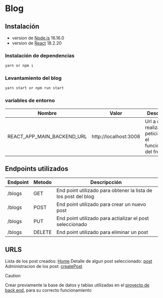 # Blog 
## Instalación

- version de  [Node.js](https://nodejs.org/) 16.16.0
- version de  [React](https://es.react.dev/) 18.2.20


### Instalación de dependencias
```sh
yarn or npm i  
```
### Levantamiento del blog

```sh
yarn start or npm run start
```

### variables de entorno
| Nombre                     | Valor                 | Descripcción                                                                  |
| -------------------------- | --------------------- | ----------------------------------------------------------------------------- |
| REACT_APP_MAIN_BACKEND_URL | http://localhost:3008 | Url a donde se realizaran las peticiones para el funcionamiento del front end |

## Endpoints utilizados

| Endpoint | Metodo | Descripcción                                                   |
| -------- | ------ | -------------------------------------------------------------- |
| /blogs   | GET    | End point utilizado para obtener la lista de los post del blog |
| /blogs   | POST   | End point utilizado para crear un nuevo post                   |
| /blogs   | PUT    | End point utilizado para actializar el post seleccionado       |
| /blogs   | DELETE | End point utilizado para eliminar un post                      |

## URLS
 Lista de los post creados: [Home](http://blog-exam.s3-website-us-east-1.amazonaws.com/) 
 Detalle de algun post seleccionado: [post](http://blog-exam.s3-website-us-east-1.amazonaws.com/post/1)
  Administracion de los post: [createPost](http://blog-exam.s3-website-us-east-1.amazonaws.com/createPost)



> [!CAUTION]
> Crear previamente la base de datos y tablas utilizadas en el  [proyecto de back end](https://es.react.dev/), para su correcto funcionamiento